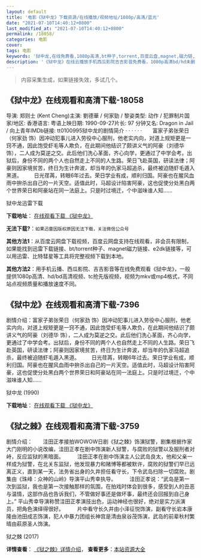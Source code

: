 ```yaml
---
layout: default
title: '电影《狱中龙》下载资源/在线播放/视频地址/1080p/高清/蓝光'
date: "2021-07-10T14:40:12+0800"
last_modified_at: "2021-07-10T14:40:12+0800"
permalink: /18058/
categories: 电影
cover:
tags: 电影
keywords: '狱中龙,在线免费看,1080p高清,bt种子,torrent,百度云盘,magnet,磁力链,迅雷下载资源'
description: '《狱中龙》在线云播放手机西瓜影院吉吉影音免费看，1080p高清bd/hd未删减完整版和tc抢先枪版，mkv/mp4格式，附带bt/torrent种子、magnet/磁力链、百度云盘、网盘资源迅雷下载链接'
---
```


>内容采集生成，如果链接失效，多试几个。


## 《狱中龙》在线观看和高清下载-18058

导演: 郑则士 (Kent Cheng)主演: 劉德華 / 何家勁 / 黎姿类型: 动作 / 犯罪制片国家/地区: 香港语言: 粤语上映日期: 1990-09-27片长: 97 分钟又名: Dragon in Jail / 向上青年IMDb链接: tt0100995狱中龙的剧情简介  ·  ·  ·  ·  ·  ·　　富家子弟张荣日（何家劲 饰）因冲动犯事儿进入劳役中心服刑，他老实内向，对道上规矩更是一窍不通，因此饱受虾毛等人欺负，在此期间他结识了颇讲义气的阿豪（刘德华 饰），二人成为莫逆之交。此后他们洗心革面，齐心向学，更通过了中学会考。出狱后，身份不同的两个人也自然走上不同的人生路。荣日飞赴英国，研读法律；阿豪则因家境贫苦，终日为生计奔波，却当年的仇家马超追杀，最终被迫随虾毛遁入黑道。 　　日光荏苒，转眼6年过去。荣日学业有成，顺利归国。阿豪也在腥风血雨中拚杀出自己的一片天空。适值此时，马超设计陷害阿豪，这也促使分处黑白两个世界荣日和阿豪站在同一法庭上。只是时过境迁，个中滋味谁人知……


狱中龙迅雷下载

**下载地址**： [在线观看下载 《狱中龙》](https://www.993dy.com//vod-detail-id-30588.html) 


**无法下载?**：`如果迅雷因版权原因无法下载，关注微信公众号 `

**其他方法1**：从百度云网盘下载视频，百度云网盘支持在线观看，非会员有限制，如果能找到迅雷下载链接、bt/torrent种子、magnet磁力链接、e2dk链接等，可以用迅雷、比特彗星等工具将完整视频下载到本地。

**其他方法2**：用手机云播、西瓜影院、吉吉影音等在线免费观看《狱中龙》，一般提供1080p高清、hd/bd高清视频、tc抢先版视频，视频为mkv或mp4格式，不同站点视频质量和播放速度不同。


## 《狱中龙》在线观看和高清下载-7396

剧情介绍：富家子弟张荣日（何家劲 饰）因冲动犯事儿进入劳役中心服刑，他老实内向，对道上规矩更是一窍不通，因此饱受虾毛等人欺负，在此期间他结识了颇讲义气的阿豪（刘德华 饰），二人成为莫逆之交。此后他们洗心革面，齐心向学，更通过了中学会考。出狱后，身份不同的两个人也自然走上不同的人生路。荣日飞赴英国，研读法律；阿豪则因家境贫苦，终日为生计奔波，却当年的仇家马超追杀，最终被迫随虾毛遁入黑道。 　　日光荏苒，转眼6年过去。荣日学业有成，顺利归国。阿豪也在腥风血雨中拚杀出自己的一片天空。适值此时，马超设计陷害阿豪，这也促使分处黑白两个世界荣日和阿豪站在同一法庭上。只是时过境迁，个中滋味谁人知……


狱中龙 (1990)

**下载地址**： [在线观看下载 《狱中龙》](https://www.btbtdy.me/btdy/dy12946.html) 


## 《狱之棘》在线观看和高清下载-3759

剧情介绍：　　洼田正孝接拍WOWOW日剧《狱之棘》饰演狱警，剧集根据作家大门刚明的小说改编，洼田正孝在剧中饰演新人狱警，与腐败的狱警以及服刑者对峙，反应监狱的黑暗面。  　　洼田正孝在剧中饰演主人公武岛良太，他和父亲一样成为狱警，在北关东监狱，他发现暴力和赌博等都被默许，腐败的狱警们早已远离正义，直到某一天，法务省出身的久井担任看守长，下令武岛扫除一切腐败。剧集由《珠峰：众神的山岭》导演平山秀幸执导。  　　洼田正孝说：“武岛是第一次到监狱，我也是第一次接触那样的氛围，在拍戏时体会到很多，感受到人的丑恶与温情，这部作品也告诉我们，不管做好事还是做坏事，最终还会回报到自己身上。” 平山秀幸导演称赞洼田正孝演技出色，运动神经也很好，绝对是实力派演员，把角色演绎得很好。  　　片中看守长久井由小泽征悦饰演，副看守长岩本康隆由池田成志饰演，犯人中暴力团组长神宫是清由泉谷茂饰演，武岛的前辈秋村繁晴由萩原圣人饰演。


狱之棘 (2017)

**详情查看**： [《狱之棘》详情介绍](/movie/3759/)， **查看更多**：[本站资源大全](/movie/t/all/)

